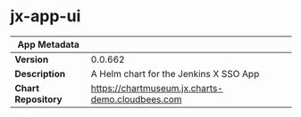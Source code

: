 # jx-app-ui

|App Metadata||
|---|---|
| **Version** | 0.0.662 |
| **Description** | A Helm chart for the Jenkins X SSO App |
| **Chart Repository** | https://chartmuseum.jx.charts-demo.cloudbees.com |
